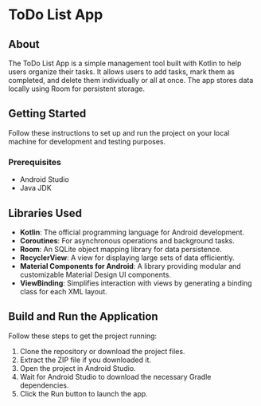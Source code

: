 # ToDo List App

## About
The ToDo List App is a simple management tool built with Kotlin to help users organize their tasks. It allows users to add tasks, mark them as completed, and delete them individually or all at once. The app stores data locally using Room for persistent storage.

## Getting Started
Follow these instructions to set up and run the project on your local machine for development and testing purposes.

### Prerequisites
- Android Studio
- Java JDK

## Libraries Used
- **Kotlin**: The official programming language for Android development.
- **Coroutines**: For asynchronous operations and background tasks.
- **Room**: An SQLite object mapping library for data persistence.
- **RecyclerView**: A view for displaying large sets of data efficiently.
- **Material Components for Android**: A library providing modular and customizable Material Design UI components.
- **ViewBinding**: Simplifies interaction with views by generating a binding class for each XML layout.

## Build and Run the Application

Follow these steps to get the project running:
1. Clone the repository or download the project files.
2. Extract the ZIP file if you downloaded it.
3. Open the project in Android Studio.
4. Wait for Android Studio to download the necessary Gradle dependencies.
5. Click the Run button to launch the app.
